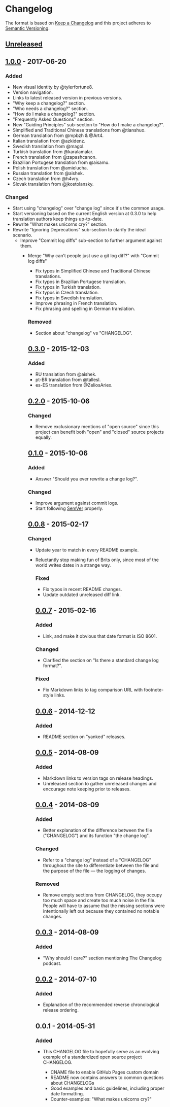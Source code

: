 # Changelog


The format is based on [Keep a Changelog](http://keepachangelog.com/en/1.0.0/)
and this project adheres to [Semantic Versioning](http://semver.org/spec/v2.0.0.html).

## [Unreleased]

## [1.0.0] - 2017-06-20
### Added
- New visual identity by @tylerfortune8.
- Version navigation.
- Links to latest released version in previous versions.
- "Why keep a changelog?" section.
- "Who needs a changelog?" section.
- "How do I make a changelog?" section.
- "Frequently Asked Questions" section.
- New "Guiding Principles" sub-section to "How do I make a changelog?".
- Simplified and Traditional Chinese translations from @tianshuo.
- German translation from @mpbzh & @Art4.
- Italian translation from @azkidenz.
- Swedish translation from @magol.
- Turkish translation from @karalamalar.
- French translation from @zapashcanon.
- Brazilian Portugese translation from @aisamu.
- Polish translation from @amielucha.
- Russian translation from @aishek.
- Czech translation from @h4vry.
- Slovak translation from @jkostolansky.

### Changed
- Start using "changelog" over "change log" since it's the common usage.
- Start versioning based on the current English version at 0.3.0 to help
translation authors keep things up-to-date.
- Rewrite "What makes unicorns cry?" section.
- Rewrite "Ignoring Deprecations" sub-section to clarify the ideal
  scenario.
  - Improve "Commit log diffs" sub-section to further argument against
    them.
    - Merge "Why can’t people just use a git log diff?" with "Commit log
      diffs"
      - Fix typos in Simplified Chinese and Traditional Chinese translations.
      - Fix typos in Brazilian Portugese translation.
      - Fix typos in Turkish translation.
      - Fix typos in Czech translation.
      - Fix typos in Swedish translation.
      - Improve phrasing in French translation.
      - Fix phrasing and spelling in German translation.

      ### Removed
      - Section about "changelog" vs "CHANGELOG".

      ## [0.3.0] - 2015-12-03
      ### Added
      - RU translation from @aishek.
      - pt-BR translation from @tallesl.
      - es-ES translation from @ZeliosAriex.

      ## [0.2.0] - 2015-10-06
      ### Changed
      - Remove exclusionary mentions of "open source" since this project can
      benefit both "open" and "closed" source projects equally.

      ## [0.1.0] - 2015-10-06
      ### Added
      - Answer "Should you ever rewrite a change log?".

      ### Changed
      - Improve argument against commit logs.
      - Start following [SemVer](http://semver.org) properly.

      ## [0.0.8] - 2015-02-17
      ### Changed
      - Update year to match in every README example.
      - Reluctantly stop making fun of Brits only, since most of the world
        writes dates in a strange way.

        ### Fixed
        - Fix typos in recent README changes.
        - Update outdated unreleased diff link.

        ## [0.0.7] - 2015-02-16
        ### Added
        - Link, and make it obvious that date format is ISO 8601.

        ### Changed
        - Clarified the section on "Is there a standard change log format?".

        ### Fixed
        - Fix Markdown links to tag comparison URL with footnote-style links.

        ## [0.0.6] - 2014-12-12
        ### Added
        - README section on "yanked" releases.

        ## [0.0.5] - 2014-08-09
        ### Added
        - Markdown links to version tags on release headings.
        - Unreleased section to gather unreleased changes and encourage note
        keeping prior to releases.

        ## [0.0.4] - 2014-08-09
        ### Added
        - Better explanation of the difference between the file ("CHANGELOG")
        and its function "the change log".

        ### Changed
        - Refer to a "change log" instead of a "CHANGELOG" throughout the site
        to differentiate between the file and the purpose of the file — the
        logging of changes.

        ### Removed
        - Remove empty sections from CHANGELOG, they occupy too much space and
        create too much noise in the file. People will have to assume that the
        missing sections were intentionally left out because they contained no
        notable changes.

        ## [0.0.3] - 2014-08-09
        ### Added
        - "Why should I care?" section mentioning The Changelog podcast.

        ## [0.0.2] - 2014-07-10
        ### Added
        - Explanation of the recommended reverse chronological release ordering.

        ## 0.0.1 - 2014-05-31
        ### Added
        - This CHANGELOG file to hopefully serve as an evolving example of a
          standardized open source project CHANGELOG.
          - CNAME file to enable GitHub Pages custom domain
          - README now contains answers to common questions about CHANGELOGs
          - Good examples and basic guidelines, including proper date formatting.
          - Counter-examples: "What makes unicorns cry?"

          [Unreleased]: https://github.com/olivierlacan/keep-a-changelog/compare/v1.0.0...HEAD
          [1.0.0]: https://github.com/olivierlacan/keep-a-changelog/compare/v0.3.0...v1.0.0
          [0.3.0]: https://github.com/olivierlacan/keep-a-changelog/compare/v0.2.0...v0.3.0
          [0.2.0]: https://github.com/olivierlacan/keep-a-changelog/compare/v0.1.0...v0.2.0
          [0.1.0]: https://github.com/olivierlacan/keep-a-changelog/compare/v0.0.8...v0.1.0
          [0.0.8]: https://github.com/olivierlacan/keep-a-changelog/compare/v0.0.7...v0.0.8
          [0.0.7]: https://github.com/olivierlacan/keep-a-changelog/compare/v0.0.6...v0.0.7
          [0.0.6]: https://github.com/olivierlacan/keep-a-changelog/compare/v0.0.5...v0.0.6
          [0.0.5]: https://github.com/olivierlacan/keep-a-changelog/compare/v0.0.4...v0.0.5
          [0.0.4]: https://github.com/olivierlacan/keep-a-changelog/compare/v0.0.3...v0.0.4
          [0.0.3]: https://github.com/olivierlacan/keep-a-changelog/compare/v0.0.2...v0.0.3
          [0.0.2]: https://github.com/olivierlacan/keep-a-changelog/compare/v0.0.1...v0.0.2


